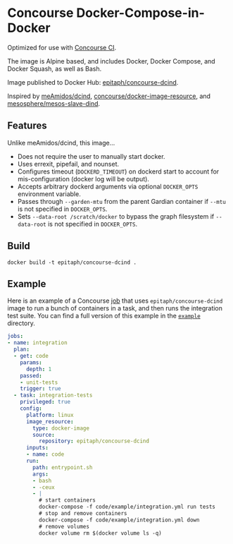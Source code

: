 # Concourse Docker-Compose-in-Docker

Optimized for use with [Concourse CI](http://concourse.ci/).

The image is Alpine based, and includes Docker, Docker Compose, and Docker Squash, as well as Bash.

Image published to Docker Hub: [epitaph/concourse-dcind](https://hub.docker.com/r/epitaph/concourse-dcind/).

Inspired by [meAmidos/dcind](https://github.com/meAmidos/dcind),  [concourse/docker-image-resource](https://github.com/concourse/docker-image-resource/blob/master/assets/common.sh), and [mesosphere/mesos-slave-dind](https://github.com/mesosphere/mesos-slave-dind).

## Features

Unlike meAmidos/dcind, this image...

- Does not require the user to manually start docker.
- Uses errexit, pipefail, and nounset.
- Configures timeout (`DOCKERD_TIMEOUT`) on dockerd start to account for mis-configuration (docker log will be output).
- Accepts arbitrary dockerd arguments via optional `DOCKER_OPTS` environment variable.
- Passes through `--garden-mtu` from the parent Gardian container if `--mtu` is not specified in `DOCKER_OPTS`.
- Sets `--data-root /scratch/docker` to bypass the graph filesystem if `--data-root` is not specified in `DOCKER_OPTS`.

## Build

```
docker build -t epitaph/concourse-dcind .
```

## Example

Here is an example of a Concourse [job](http://concourse.ci/concepts.html) that uses ```epitaph/concourse-dcind``` image to run a bunch of containers in a task, and then runs the integration test suite. You can find a full version of this example in the [```example```](example) directory.

```yaml
jobs:
- name: integration
  plan:
  - get: code
    params:
      depth: 1
    passed:
    - unit-tests
    trigger: true
  - task: integration-tests
    privileged: true
    config:
      platform: linux
      image_resource:
        type: docker-image
        source:
          repository: epitaph/concourse-dcind
      inputs:
      - name: code
      run:
        path: entrypoint.sh
        args:
        - bash
        - -ceux
        - |
          # start containers
          docker-compose -f code/example/integration.yml run tests
          # stop and remove containers
          docker-compose -f code/example/integration.yml down
          # remove volumes
          docker volume rm $(docker volume ls -q)
```

